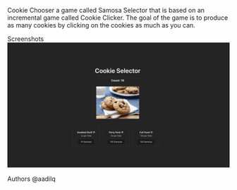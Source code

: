 Cookie Chooser
a game called Samosa Selector that is based on an incremental game called Cookie Clicker. The goal of the game is to produce as many cookies by clicking on the cookies as much as you can.

Screenshots
![cookieChooser Screenshot](https://github.com/aadilq/cookieChooser/blob/main/src/assets/CookieApp.png)

Authors
@aadilq
